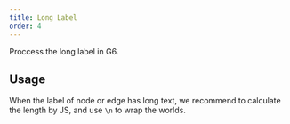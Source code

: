 ```yaml
---
title: Long Label
order: 4
---
```


Proccess the long label in G6.

## Usage

When the label of node or edge has long text, we recommend to calculate the length by JS, and use `\n` to wrap the worlds.
